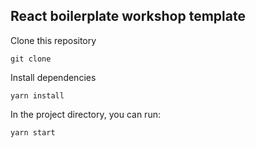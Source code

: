 ## React boilerplate workshop template

Clone this repository
```
git clone
```

Install dependencies
```
yarn install
```

In the project directory, you can run:
```
yarn start
```
